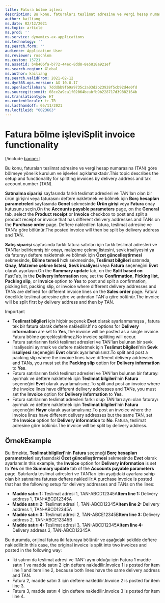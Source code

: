 ```yaml
---
title: Fatura bölme işlevi
description: Bu konu, faturaları teslimat adresine ve vergi hesap numarasına (TAN) göre bölmeye yönelik kurulum ve işlevleri açıklamaktadır.
author: kailiang
ms.date: 02/12/2021
ms.topic: article
ms.prod: ''
ms.service: dynamics-ax-applications
ms.technology: ''
ms.search.form: ''
audience: Application User
ms.reviewer: roschlom
ms.custom: 15721
ms.assetid: b4b406fa-b772-44ec-8dd8-8eb818a921ef
ms.search.region: Global
ms.author: kailiang
ms.search.validFrom: 2021-02-12
ms.dyn365.ops.version: AX 10.0.17
ms.openlocfilehash: 7dddbb9f69a9735c2a03d2b23928f5cb92d4e0fd
ms.sourcegitcommit: 08ce2a9ca1f02064beabfb9b228717d39882164b
ms.translationtype: HT
ms.contentlocale: tr-TR
ms.lasthandoff: 05/11/2021
ms.locfileid: "6023663"
---
```

# <a name="split-invoice-functionality"></a><span data-ttu-id="1d0f2-103">Fatura bölme işlevi</span><span class="sxs-lookup"><span data-stu-id="1d0f2-103">Split invoice functionality</span></span>

[!include [banner](../includes/banner.md)]

<span data-ttu-id="1d0f2-104">Bu konu, faturaları teslimat adresine ve vergi hesap numarasına (TAN) göre bölmeye yönelik kurulum ve işlevleri açıklamaktadır.</span><span class="sxs-lookup"><span data-stu-id="1d0f2-104">This topic describes the setup and functionality for splitting invoices by delivery address and tax account number (TAN).</span></span>

<span data-ttu-id="1d0f2-105">**Satınalma siparişi** sayfasında farklı teslimat adresleri ve TAN'ları olan bir ürün girişini veya faturasını deftere nakletmek ve bölmek için **Borç hesapları parametreleri** sayfasında **Genel** sekmesinde **Ürün girişi** veya **Fatura** onay kutusunu seçin.</span><span class="sxs-lookup"><span data-stu-id="1d0f2-105">On the **Accounts payable parameters** page, on the **General** tab, select the **Product receipt** or **Invoice** checkbox to post and split a product receipt or invoice that has different delivery addresses and TANs on the **Purchase order** page.</span></span> <span data-ttu-id="1d0f2-106">Deftere nakledilen fatura, teslimat adresine ve TAN'a göre bölünür.</span><span class="sxs-lookup"><span data-stu-id="1d0f2-106">The posted invoice will then be split by delivery address and TAN.</span></span>

<span data-ttu-id="1d0f2-107">**Satış siparişi** sayfasında farklı fatura satırları için farklı teslimat adresleri ve TAN'lar belirlenmiş bir onayı, malzeme çekme listesini, sevk irsaliyesini ya da faturayı deftere nakletmek ve bölmek için **Özet güncelleştirmesi** sekmesinde, **Bölme temeli** hızlı sekmesinde, **Teslimat bilgileri** satırında, **Onay**, **Malzeme çekme listesi**, **Sevk irsaliyesi** veya **Fatura** seçeneğini **Evet** olarak ayarlayın.</span><span class="sxs-lookup"><span data-stu-id="1d0f2-107">On the **Summary update** tab, on the **Split based on** FastTab, in the **Delivery information** row, set the **Confirmation**, **Picking list**, **Packing slip**, or **Invoice** option to **Yes** to post and split a confirmation, picking list, packing slip, or invoice where different delivery addresses and TANs are defined for different invoice lines on the **Sales order** page.</span></span> <span data-ttu-id="1d0f2-108">Fatura öncelikle teslimat adresine göre ve ardından TAN'a göre bölünür.</span><span class="sxs-lookup"><span data-stu-id="1d0f2-108">The invoice will be split first by delivery address and then by TAN.</span></span>

> [!IMPORTANT]
> - <span data-ttu-id="1d0f2-109">**Teslimat bilgileri** için hiçbir seçenek **Evet** olarak ayarlanmamışsa , fatura tek bir fatura olarak deftere nakledilir.</span><span class="sxs-lookup"><span data-stu-id="1d0f2-109">If no options for **Delivery information** are set to **Yes**, the invoice will be posted as a single invoice.</span></span> <span data-ttu-id="1d0f2-110">Fatura bölme gerçekleştirilmez.</span><span class="sxs-lookup"><span data-stu-id="1d0f2-110">No invoice splitting will occur.</span></span>
> - <span data-ttu-id="1d0f2-111">Fatura satırlarının farklı teslimat adresleri ve TAN'ları bulunan bir sevk irsaliyesini ayırmak ve deftere nakletmek için **Teslimat bilgileri**'nin **Sevk irsaliyesi** seçeneğini **Evet** olarak ayarlamalısınız.</span><span class="sxs-lookup"><span data-stu-id="1d0f2-111">To split and post a packing slip where the invoice lines have different delivery addresses and TANs, you must set the **Packing slip** option for **Delivery information** to **Yes**.</span></span>
> - <span data-ttu-id="1d0f2-112">Fatura satırlarının farklı teslimat adresleri ve TAN'ları bulunan bir faturayı ayırmak ve deftere nakletmek için **Teslimat bilgileri**'nin **Fatura** seçeneğini **Evet** olarak ayarlamalısınız.</span><span class="sxs-lookup"><span data-stu-id="1d0f2-112">To split and post an invoice where the invoice lines have different delivery addresses and TANs, you must set the **Invoice** option for **Delivery information** to **Yes**.</span></span>
> - <span data-ttu-id="1d0f2-113">Fatura satırlarının teslimat adresleri farklı olup TAN'ları aynı olan faturayı ayırmak ve deftere nakletmek için **Teslimat bilgileri**'nin **Fatura** seçeneğini **Hayır** olarak ayarlamalısınız.</span><span class="sxs-lookup"><span data-stu-id="1d0f2-113">To post an invoice where the invoice lines have different delivery addresses but the same TAN, set the **Invoice** option for **Delivery information** to **No**.</span></span> <span data-ttu-id="1d0f2-114">Fatura, teslimat adresine göre bölünür.</span><span class="sxs-lookup"><span data-stu-id="1d0f2-114">The invoice will be split by delivery address.</span></span>

## <a name="example"></a><span data-ttu-id="1d0f2-115">Örnek</span><span class="sxs-lookup"><span data-stu-id="1d0f2-115">Example</span></span>

<span data-ttu-id="1d0f2-116">Bu örnekte, **Teslimat bilgileri**'nin **Fatura** seçeneği **Borç hesapları parametreleri** sayfasındaki **Özet güncelleştirmesi** sekmesinde **Evet** olarak ayarlanır.</span><span class="sxs-lookup"><span data-stu-id="1d0f2-116">In this example, the **Invoice** option for **Delivery information** is set to **Yes** on the **Summary update** tab of the **Accounts payable parameters** page.</span></span> <span data-ttu-id="1d0f2-117">Satırlarda teslimat adresleri ve TAN'ları için aşağıdaki ayarlara sahip olan bir satınalma faturası deftere nakledilir:</span><span class="sxs-lookup"><span data-stu-id="1d0f2-117">A purchase invoice is posted that has the following setup for delivery addresses and TANs on the lines:</span></span>

- <span data-ttu-id="1d0f2-118">**Madde satırı 1:** Teslimat adresi 1, TAN-ABCD12345A</span><span class="sxs-lookup"><span data-stu-id="1d0f2-118">**Item line 1:** Delivery address 1, TAN-ABCD12345A</span></span>
- <span data-ttu-id="1d0f2-119">**Madde satırı 2:** Teslimat adresi 1, TAN-ABCD12345A</span><span class="sxs-lookup"><span data-stu-id="1d0f2-119">**Item line 2:** Delivery address 1, TAN-ABCD12345A</span></span>
- <span data-ttu-id="1d0f2-120">**Madde satırı 3:** Teslimat adresi 2, TAN-ABCE12345B</span><span class="sxs-lookup"><span data-stu-id="1d0f2-120">**Item line 3:** Delivery address 2, TAN-ABCE12345B</span></span>
- <span data-ttu-id="1d0f2-121">**Madde satırı 4:** Teslimat adresi 3, TAN-ABCD12345A</span><span class="sxs-lookup"><span data-stu-id="1d0f2-121">**Item line 4:** Delivery address 3, TAN-ABCD12345A</span></span>

<span data-ttu-id="1d0f2-122">Bu durumda, orijinal fatura iki faturaya bölünür ve aşağıdaki şekilde deftere nakledilir:</span><span class="sxs-lookup"><span data-stu-id="1d0f2-122">In this case, the original invoice is split into two invoices and posted in the following way:</span></span>

- <span data-ttu-id="1d0f2-123">İki satırın da teslimat adresi ve TAN'ı aynı olduğu için Fatura 1 madde satırı 1 ve madde satırı 2 için deftere nakledilir.</span><span class="sxs-lookup"><span data-stu-id="1d0f2-123">Invoice 1 is posted for item line 1 and item line 2, because both lines have the same delivery address and TAN.</span></span>
- <span data-ttu-id="1d0f2-124">Fatura 2, madde satırı 3 için deftere nakledilir.</span><span class="sxs-lookup"><span data-stu-id="1d0f2-124">Invoice 2 is posted for item line 3.</span></span>
- <span data-ttu-id="1d0f2-125">Fatura 3, madde satırı 4 için deftere nakledilir.</span><span class="sxs-lookup"><span data-stu-id="1d0f2-125">Invoice 3 is posted for item line 4.</span></span>
